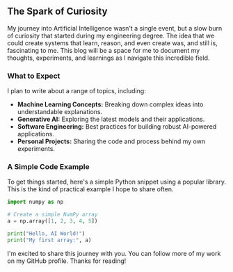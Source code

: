 ## The Spark of Curiosity

My journey into Artificial Intelligence wasn't a single event, but a slow burn of curiosity that started during my engineering degree. The idea that we could create systems that learn, reason, and even create was, and still is, fascinating to me. This blog will be a space for me to document my thoughts, experiments, and learnings as I navigate this incredible field.

### What to Expect

I plan to write about a range of topics, including:

* **Machine Learning Concepts:** Breaking down complex ideas into understandable explanations.
* **Generative AI:** Exploring the latest models and their applications.
* **Software Engineering:** Best practices for building robust AI-powered applications.
* **Personal Projects:** Sharing the code and process behind my own experiments.

### A Simple Code Example

To get things started, here's a simple Python snippet using a popular library. This is the kind of practical example I hope to share often.

```python
import numpy as np

# Create a simple NumPy array
a = np.array([1, 2, 3, 4, 5])

print("Hello, AI World!")
print("My first array:", a)
```

I'm excited to share this journey with you. You can follow more of my work on my GitHub profile. Thanks for reading!
